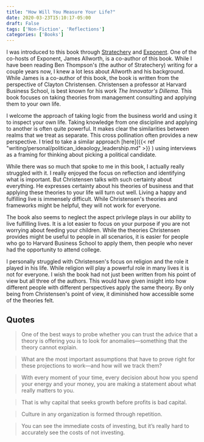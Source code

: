 ```yaml
---
title: "How Will You Measure Your Life?"
date: 2020-03-23T15:10:17-05:00
draft: False
tags: ['Non-Fiction', 'Reflections']
categories: ['Books']
---
```


I was introduced to this book through [Stratechery](https://stratechery.com/) and [Exponent](https://exponent.fm/). One of the co-hosts of Exponent, James Allworth, is a co-author of this book. While I have been reading Ben Thompson's (the author of Stratechery) writing for a couple years now, I knew a lot less about Allworth and his background. While James is a co-author of this book, the book is written from the perspective of Clayton Christensen. Christensen a professor at Harvard Business School, is best known for his work *The Innovator's Dillema*. This book focuses on taking theories from management consulting and applying them to your own life.

I welcome the approach of taking logic from the business world and using it to inspect your own life. Taking knowledge from one discipline and applying to another is often quite powerful. It makes clear the similarities between realms that we treat as separate. This cross pollination often provides a new perspective. I tried to take a similar approach [here]({{< ref  "writing/personal/politican_ideaology_leadership.md" >}} ) using interviews as a framing for thinking about picking a political candidate.

While there was so much that spoke to me in this book, I actually really struggled with it. I really enjoyed the focus on reflection and identifying what is important. But Christensen talks with such certainty about everything. He expresses certainty about his theories of business and that applying these theories to your life will turn out well. Living a happy and fulfilling live is immensely difficult. While Christensen's theories and frameworks might be helpful, they will not work for everyone.

The book also seems to neglect the aspect privilege plays in our ability to live fulfilling lives. It is a lot easier to focus on your purpose if you are not worrying about feeding your children. While the theories Christensen provides might be useful to people in all scenarios, it is easier for people who go to Harvard Business School to apply them, then people who never had the opportunity to attend college.

I personally struggled with Christensen's focus on religion and the role it played in his life. While religion will play a powerful role in many lives it is not for everyone. I wish the book had not just been written from his point of view but all three of the authors. This would have given insight into how different people with different perspectives apply the same theory. By only being from Christensen's point of view, it diminished how accessible some of the theories felt.

## Quotes

>  One of the best ways to probe whether you can trust the advice that a theory is offering you is to look for anomalies—something that the theory cannot explain.

<!-- -->

>  What are the most important assumptions that have to prove right for these projections to work—and how will we track them?

<!-- -->


> With every moment of your time, every decision about how you spend your energy and your money, you are making a statement about what really matters to you.

<!-- -->

> That is why capital that seeks growth before profits is bad capital.

<!-- -->

> Culture in any organization is formed through repetition.

<!-- -->

> You can see the immediate costs of investing, but it’s really hard to accurately see the costs of not investing.
